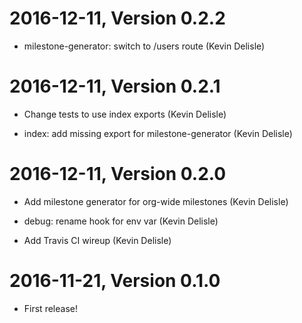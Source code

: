 2016-12-11, Version 0.2.2
=========================

 * milestone-generator: switch to /users route (Kevin Delisle)


2016-12-11, Version 0.2.1
=========================

 * Change tests to use index exports (Kevin Delisle)

 * index: add missing export for milestone-generator (Kevin Delisle)


2016-12-11, Version 0.2.0
=========================

 * Add milestone generator for org-wide milestones (Kevin Delisle)

 * debug: rename hook for env var (Kevin Delisle)

 * Add Travis CI wireup (Kevin Delisle)


2016-11-21, Version 0.1.0
=========================

 * First release!
